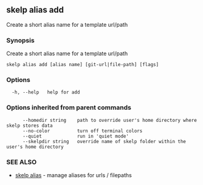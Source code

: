 ## skelp alias add

Create a short alias name for a template url/path

### Synopsis


Create a short alias name for a template url/path

```
skelp alias add [alias name] [git-url|file-path] [flags]
```

### Options

```
  -h, --help   help for add
```

### Options inherited from parent commands

```
      --homedir string    path to override user's home directory where skelp stores data
      --no-color          turn off terminal colors
      --quiet             run in 'quiet mode'
      --skelpdir string   override name of skelp folder within the user's home directory
```

### SEE ALSO
* [skelp alias](skelp_alias.md)	 - manage aliases for urls / filepaths

